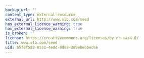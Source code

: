 ```yaml
---
backup_url: ''
content_type: external-resource
external_url: http://www.slb.com/seed
has_external_licence_warning: true
has_external_license_warning: true
is_broken: ''
license: https://creativecommons.org/licenses/by-nc-sa/4.0/
title: www.slb.com/seed
uid: b5fef5a2-0551-4edd-8d89-289ebebbec6e
---
```

